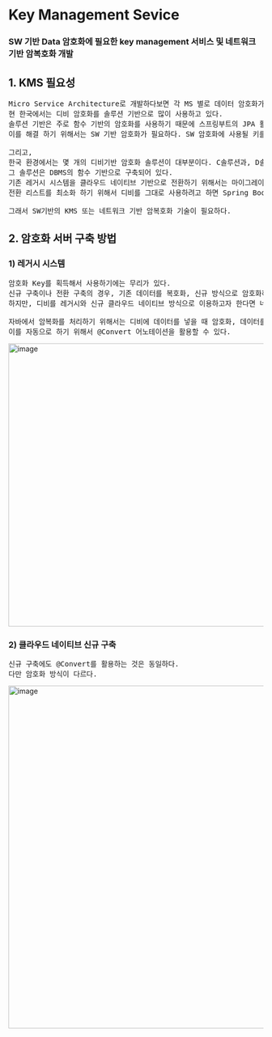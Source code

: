 # Key Management Sevice

### SW 기반 Data 암호화에 필요한 key management 서비스 및 네트워크 기반 암복호화 개발

## 1. KMS 필요성

<pre>
Micro Service Architecture로 개발하다보면 각 MS 별로 데이터 암호화가 필요하다. 높은 수준의 MSA를 위해서는 DB 분리도 필요한데, 
현 한국에서는 디비 암호화를 솔루션 기반으로 많이 사용하고 있다.
솔루션 기반은 주로 함수 기반의 암호화를 사용하기 때문에 스프링부트의 JPA 활용도가 떨어진다.
이를 해결 하기 위해서는 SW 기반 암호화가 필요하다. SW 암호화에 사용될 키를 관리하기 위한 서비스이다.

그리고, 
한국 환경에서는 몇 개의 디비기반 암호화 솔루션이 대부분이다. C솔루션과, D솔루션이 대표적인 예이다.
그 솔루션은 DBMS의 함수 기반으로 구축되어 있다.
기존 레거시 시스템을 클라우드 네이티브 기반으로 전환하기 위해서는 마이그레이션이 필요하다.
전환 리스트를 최소화 하기 위해서 디비를 그대로 사용하려고 하면 Spring Boot의 핵심인 JPA의 활용성이 저하된다.

그래서 SW기반의 KMS 또는 네트워크 기반 암복호화 기술이 필요하다.
</pre>

## 2. 암호화 서버 구축 방법

### 1) 레거시 시스템
<pre>
암호화 Key를 획득해서 사용하기에는 무리가 있다.
신규 구축이나 전환 구축의 경우, 기존 데이터를 복호화, 신규 방식으로 암호화하여 마이그레이션이 가능하다.
하지만, 디비를 레거시와 신규 클라우드 네이티브 방식으로 이용하고자 한다면 네트워크 기반 암복화를 사용해야 한다.

자바에서 암복화를 처리하기 위해서는 디비에 데이터를 넣을 때 암호화, 데이터를 가져올 때 복호화를 해야한다.
이를 자동으로 하기 위해서 @Convert 어노테이션을 활용할 수 있다.
</pre>

<img width="560" alt="image" src="https://user-images.githubusercontent.com/88877798/164887497-3369a0e8-447f-4059-8628-9e4d2ed57a74.png">

### 2) 클라우드 네이티브 신규 구축
<pre>
신규 구축에도 @Convert를 활용하는 것은 동일하다.
다만 암호화 방식이 다르다.
</pre>
<img width="678" alt="image" src="https://user-images.githubusercontent.com/88877798/164887878-4c959a81-f6f0-439f-8ae4-9dca3fee340f.png">
